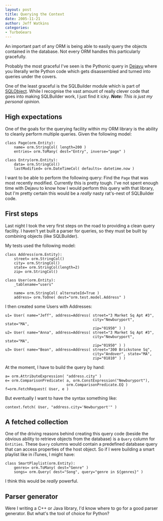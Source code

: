 ```yaml
---
layout: post
title: Querying the Context
date: 2005-11-21
author: Jeff Watkins
categories:
- TurboGears
---
```


An important part of any ORM is being able to easily query the objects contained in the database. Not every ORM handles this particularly gracefully.

Probably the most graceful I've seen is the Pythonic query in [Dejavu](http://projects.amor.org/docs/dejavu/managing.html) where you literally write Python code which gets disassembled and turned into queries under the covers.

One of the least graceful is the SQLBuilder module which is part of [SQLObject](http://sqlobject.org). While I recognise the vast amount of really clever code that goes into making SQLBuilder work, I just find it icky. ***Note:*** *This is just my personal opinion.*


## High expectations ##

One of the goals for the querying facility within my ORM library is the ability to cleanly perform multiple queries. Given the following model:

    class Page(orm.Entity):
        name= orm.StringCol( length=200 )
        entries= orm.ToMany( dest="Entry", inverse="page" )
        
    class Entry(orm.Entity):
        data= orm.StringCol()
        lastModified= orm.DateTimeCol( defaults= datetime.now )
        
I want to be able to perform the following query: Find the `Page` that was most recently modified. Currently this is pretty tough. I've not spent enough time with Dejavu to know how I would perform this query with that library, but I'm pretty certain this would be a *really* nasty rat's-nest of SQLBuilder code.

## First steps ##

Last night I took the very first steps on the road to providing a clean query facility. I haven't yet built a parser for queries, so they must be built by combining objects (like SQLBuilder).

My tests used the following model:

    class Address(orm.Entity):
        street= orm.StringCol()
        city= orm.StringCol()
        state= orm.StringCol(length=2)
        zip= orm.StringCol()

    class User(orm.Entity):
        _tablename="users"

        name= orm.StringCol( alternateId=True )
        address= orm.ToOne( dest="orm.test.model.Address" )

I then created some Users with Addresses:

    u1= User( name="Jeff", address=Address( street="3 Market Sq Apt #3",
                                            city="Newburyport", state="MA",
                                            zip="01950" ) )
    u2= User( name="Anna", address=Address( street="3 Market Sq Apt #3",
                                            city="Newburyport", state="MA",
                                            zip="01950" ) )
    u3= User( name="Bean", address=Address( street="300 Brickstone Sq",
                                            city="Andover", state="MA",
                                            zip="01810" ) )

At the moment, I have to build the query by hand:

    a= orm.AttributeExpression( "address.city" )
    e= orm.ComparisonPredicate( a, orm.ConstExpression("Newburyport"),
                                orm.ComparisonPredicate.EQ )
    f=orm.FetchRequest( User, e )

But eventually I want to have the syntax something like:

    context.fetch( User, "address.city='Newburyport'" )

## A fetched collection ##

One of the driving reasons behind creating this query code (beside the obvious ability to retrieve objects from the database) is a `Query` column for `Entities`. These `Query` columns would contain a predefined database query that can access properties of the host object. So if I were building a smart playlist like in iTunes, I might have:

    class SmartPlaylist(orm.Entity):
        genres= orm.ToMany( dest="Genre" )
        songs= orm.Query( dest="Song", query="genre in ${genres}" )

I think this would be *really* powerful.
        
## Parser generator ##

Were I writing a C++ or Java library, I'd know where to go for a good parser generator. But what's the tool of choice for Python?
